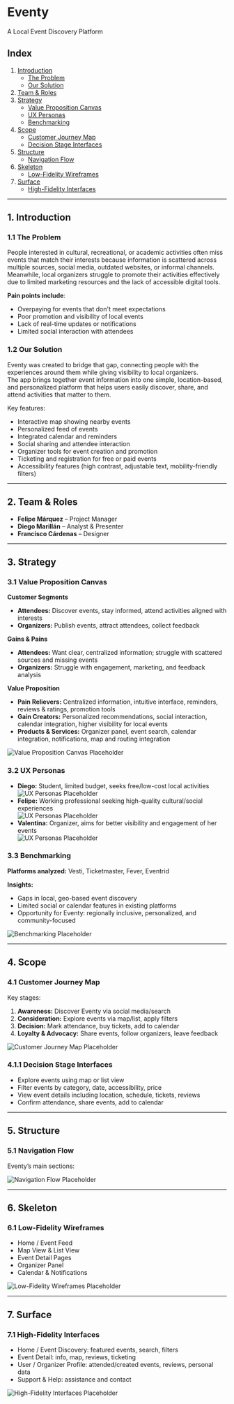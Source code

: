 # Eventy

A Local Event Discovery Platform

## Index

1. [Introduction](#1-introduction)
   - [The Problem](#11-the-problem)
   - [Our Solution](#12-our-solution)
2. [Team & Roles](#2-team--roles)
3. [Strategy](#3-strategy)
   - [Value Proposition Canvas](#31-value-proposition-canvas)
   - [UX Personas](#32-ux-personas)
   - [Benchmarking](#33-benchmarking)
4. [Scope](#4-scope)
   - [Customer Journey Map](#41-customer-journey-map)
   - [Decision Stage Interfaces](#411-decision-stage-interfaces)
5. [Structure](#5-structure)
   - [Navigation Flow](#51-navigation-flow)
6. [Skeleton](#6-skeleton)
   - [Low-Fidelity Wireframes](#61-low-fidelity-wireframes)
7. [Surface](#7-surface)
   - [High-Fidelity Interfaces](#71-high-fidelity-interfaces)

---

## 1. Introduction

### 1.1 The Problem

People interested in cultural, recreational, or academic activities often miss events that match their interests because information is scattered across multiple sources, social media, outdated websites, or informal channels.  
Meanwhile, local organizers struggle to promote their activities effectively due to limited marketing resources and the lack of accessible digital tools.

**Pain points include**:

- Overpaying for events that don't meet expectations
- Poor promotion and visibility of local events
- Lack of real-time updates or notifications
- Limited social interaction with attendees

### 1.2 Our Solution

Eventy was created to bridge that gap, connecting people with the experiences around them while giving visibility to local organizers.  
The app brings together event information into one simple, location-based, and personalized platform that helps users easily discover, share, and attend activities that matter to them.

Key features:

- Interactive map showing nearby events
- Personalized feed of events
- Integrated calendar and reminders
- Social sharing and attendee interaction
- Organizer tools for event creation and promotion
- Ticketing and registration for free or paid events
- Accessibility features (high contrast, adjustable text, mobility-friendly filters)

---

## 2. Team & Roles

- **Felipe Márquez** – Project Manager
- **Diego Marillán** – Analyst & Presenter
- **Francisco Cárdenas** – Designer

---

## 3. Strategy

### 3.1 Value Proposition Canvas

**Customer Segments**

- **Attendees:** Discover events, stay informed, attend activities aligned with interests
- **Organizers:** Publish events, attract attendees, collect feedback

**Gains & Pains**

- **Attendees:** Want clear, centralized information; struggle with scattered sources and missing events
- **Organizers:** Struggle with engagement, marketing, and feedback analysis

**Value Proposition**

- **Pain Relievers:** Centralized information, intuitive interface, reminders, reviews & ratings, promotion tools
- **Gain Creators:** Personalized recommendations, social interaction, calendar integration, higher visibility for local events
- **Products & Services:** Organizer panel, event search, calendar integration, notifications, map and routing integration

![Value Proposition Canvas Placeholder](./assets/Value%20Proposition%20Canvas/Value%20Proposition%20Canvas%20v2.png)

### 3.2 UX Personas

- **Diego:** Student, limited budget, seeks free/low-cost local activities  
  ![UX Personas Placeholder](./assets/persona-ux/v2/1.png)
- **Felipe:** Working professional seeking high-quality cultural/social experiences  
  ![UX Personas Placeholder](./assets/persona-ux/v2/3.png)
- **Valentina:** Organizer, aims for better visibility and engagement of her events  
  ![UX Personas Placeholder](./assets/persona-ux/v2/2.png)

### 3.3 Benchmarking

**Platforms analyzed:** Vesti, Ticketmaster, Fever, Eventrid

**Insights:**

- Gaps in local, geo-based event discovery
- Limited social or calendar features in existing platforms
- Opportunity for Eventy: regionally inclusive, personalized, and community-focused

![Benchmarking Placeholder](./assets/Benchmark/Benchmark.png)

---

## 4. Scope

### 4.1 Customer Journey Map

Key stages:

1. **Awareness:** Discover Eventy via social media/search
2. **Consideration:** Explore events via map/list, apply filters
3. **Decision:** Mark attendance, buy tickets, add to calendar
4. **Loyalty & Advocacy:** Share events, follow organizers, leave feedback

![Customer Journey Map Placeholder](./assets/Customer%20Journay%20Map/Customer%20Journey%20Map.jpeg)

### 4.1.1 Decision Stage Interfaces

- Explore events using map or list view
- Filter events by category, date, accessibility, price
- View event details including location, schedule, tickets, reviews
- Confirm attendance, share events, add to calendar

---

## 5. Structure

### 5.1 Navigation Flow

Eventy’s main sections:

![Navigation Flow Placeholder](./assets/Navegation%20Diagram/Navegation%20Diagram%20Eventy-V2.png)

---

## 6. Skeleton

### 6.1 Low-Fidelity Wireframes

- Home / Event Feed
- Map View & List View
- Event Detail Pages
- Organizer Panel
- Calendar & Notifications

![Low-Fidelity Wireframes Placeholder](path/to/low_fidelity_wireframes.png)

---

## 7. Surface

### 7.1 High-Fidelity Interfaces

- Home / Event Discovery: featured events, search, filters
- Event Detail: info, map, reviews, ticketing
- User / Organizer Profile: attended/created events, reviews, personal data
- Support & Help: assistance and contact

![High-Fidelity Interfaces Placeholder](path/to/high_fidelity_interfaces.png)
